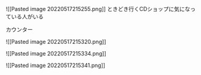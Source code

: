 ![[Pasted image 20220517215255.png]]
ときどき行くCDショップに気になっている人がいる

カウンター

![[Pasted image 20220517215320.png]]

![[Pasted image 20220517215334.png]]

![[Pasted image 20220517215341.png]]